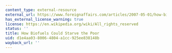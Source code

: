```yaml
---
content_type: external-resource
external_url: https://www.foreignaffairs.com/articles/2007-05-01/how-biofuels-could-starve-poor
has_external_license_warning: true
license: https://en.wikipedia.org/wiki/All_rights_reserved
status: ''
title: How Biofuels Could Starve the Poor
uid: d1e4aa03-8006-4804-a1cc-925ee838148b
wayback_url: ''
---
```

